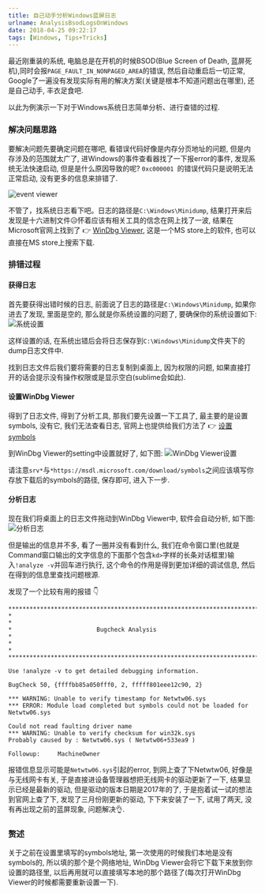 ```yaml
---
title: 自己动手分析Windows蓝屏日志
urlname: AnalysisBsodLogsOnWindows
date: 2018-04-25 09:22:17
tags: [Windows, Tips+Tricks]
---
```


最近刚重装的系统, 电脑总是在开机的时候BSOD(Blue Screen of Death, 蓝屏死机),同时会报`PAGE_FAULT_IN_NONPAGED_AREA`的错误, 然后自动重启后一切正常, Google了一遍没有发现实际有用的解决方案(关键是根本不知道问题出在哪里), 还是自己动手, 丰衣足食吧.

以此为例演示一下对于Windows系统日志简单分析、进行查错的过程.

<!-- more -->

### 解决问题思路
要解决问题先要确定问题在哪吧, 看错误代码好像是内存分页地址的问题, 但是内存涉及的范围就太广了, 进Windows的事件查看器找了一下报error的事件, 发现系统无法快速启动, 但是是什么原因导致的呢? `0xc000001 `的错误代码只是说明无法正常启动, 没有更多的信息来排错了.

![event viewer](https://cdn.safeandsound.cn/image/AnalysisBSODlog/eventviewer.png)

不管了，找系统日志看下吧。日志的路径是`C:\Windows\Minidump`, 结果打开来后发现是十六进制文件😥怀着应该有相关工具的信念在网上找了一波, 结果在Microsoft官网上找到了 👉 [WinDbg Viewer](https://microsoft.com/store/p/windbg/9pgjgd53tn86), 这是一个MS store上的软件, 也可以直接在MS store上搜索下载.

### 排错过程
#### 获得日志
首先要获得出错时候的日志, 前面说了日志的路径是`C:\Windows\Minidump`, 如果你进去了发现, 里面是空的, 那么就是你系统设置的问题了, 要确保你的系统设置如下:
![系统设置](https://cdn.safeandsound.cn/image/AnalysisBSODlog/systemSettings.png)

这样设置的话, 在系统出错后会将日志保存到`C:\Windows\Minidump`文件夹下的dump日志文件中.

找到日志文件后我们要将需要的日志复制到桌面上, 因为权限的问题, 如果直接打开的话会提示没有操作权限或是显示空白(sublime会如此).

#### 设置WinDbg Viewer
得到了日志文件, 得到了分析工具, 那我们要先设置一下工具了, 最主要的是设置symbols, 没有它, 我们无法查看日志, 官网上也提供给我们方法了 👉 [设置symbols](https://docs.microsoft.com/zh-cn/windows-hardware/drivers/debugger/microsoft-public-symbols)

到WinDbg Viewer的setting中设置就好了, 如下图:
![WinDbg Viewer设置](https://cdn.safeandsound.cn/image/AnalysisBSODlog/DbgSetting.png)

请注意`srv*`与`*https://msdl.microsoft.com/download/symbols`之间应该填写你存放下载后的symbols的路径, 保存即可, 进入下一步.

#### 分析日志
现在我们将桌面上的日志文件拖动到WinDbg Viewer中, 软件会自动分析, 如下图:
![分析日志](https://cdn.safeandsound.cn/image/AnalysisBSODlog/dumpAnalysis.png)

但是输出的信息并不多, 看了一圈并没有看到什么, 我们在命令窗口里(也就是Command窗口输出的文字信息的下面那个包含`kd>`字样的长条对话框里)输入`!analyze -v`并回车进行执行, 这个命令的作用是得到更加详细的调试信息,  然后在得到的信息里查找问题根源.

发现了一个比较有用的报错 👇

```
*******************************************************************************
*                                                                             *
*                        Bugcheck Analysis                                    *
*                                                                             *
*******************************************************************************

Use !analyze -v to get detailed debugging information.

BugCheck 50, {ffffbb85a050fff0, 2, fffff801eee12c90, 2}

*** WARNING: Unable to verify timestamp for Netwtw06.sys
*** ERROR: Module load completed but symbols could not be loaded for Netwtw06.sys

Could not read faulting driver name
*** WARNING: Unable to verify checksum for win32k.sys
Probably caused by : Netwtw06.sys ( Netwtw06+533ea9 )

Followup:     MachineOwner
```

报错信息显示可能是`Netwtw06.sys`引起的error, 到网上查了下Netwtw06, 好像是与无线网卡有关, 于是直接进设备管理器想把无线网卡的驱动更新了一下, 结果显示已经是最新的驱动, 但是驱动的版本日期是2017年的了, 于是抱着试一试的想法到官网上查了下, 发现了三月份刚更新的驱动, 下下来安装了一下,  试用了两天, 没有再出现之前的蓝屏现象, 问题解决👌.

### 赘述
关于之前在设置里填写的symbols地址, 第一次使用的时候我们本地是没有symbols的, 所以填的那个是个网络地址, WinDbg Viewer会将它下载下来放到你设置的路径里, 以后再用就可以直接填写本地的那个路径了(每次打开WinDbg Viewer的时候都需要重新设置一下).